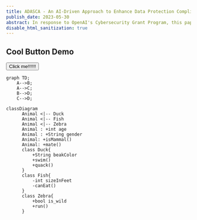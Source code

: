 ```yaml
---
title: ADASCA - An AI-Driven Approach to Enhance Data Protection Compliance and Strengthen Cybersecurity Controls in Africa
publish_date: 2023-05-30
abstract: In response to OpenAI's Cybersecurity Grant Program, this paper introduces "ADASCA: An AI-Driven Approach to Enhance Data Protection Compliance and Strengthen Cybersecurity Controls in Africa". ADASCA is designed to revolutionize data protection compliance and elevate cybersecurity postures across the African continent. The system taps into the power of artificial intelligence to autonomously analyze an organization's data protection measures and cybersecurity controls, comparing them against existing compliance regimes and best practices. 
disable_html_sanitization: true
---
```


























## Cool Button Demo

<button onclick="alert('hi!')">Click me!!!!!!</button>






























```mermaid
graph TD;
    A-->B;
    A-->C;
    B-->D;
    C-->D;
```
```mermaid
classDiagram
      Animal <|-- Duck
      Animal <|-- Fish
      Animal <|-- Zebra
      Animal : +int age
      Animal : +String gender
      Animal: +isMammal()
      Animal: +mate()
      class Duck{
          +String beakColor
          +swim()
          +quack()
      }
      class Fish{
          -int sizeInFeet
          -canEat()
      }
      class Zebra{
          +bool is_wild
          +run()
      }
```
